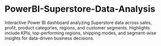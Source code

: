 # PowerBI-Superstore-Data-Analysis
Interactive Power BI dashboard analyzing Superstore data across sales, profit, product categories, regions, and customer segments. Highlights include KPIs, top-performing regions, shipping modes, and segment-wise insights for data-driven business decisions.
